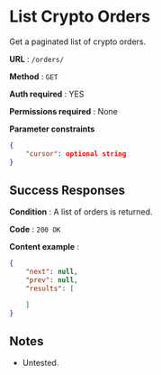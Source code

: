 # List Crypto Orders

Get a paginated list of crypto orders.

**URL** : `/orders/`

**Method** : `GET`

**Auth required** : YES

**Permissions required** : None

**Parameter constraints**

```json
{
    "cursor": optional string
}
```


## Success Responses

**Condition** : A list of orders is returned.

**Code** : `200 OK`

**Content example** :

```json
{
    "next": null,
    "prev": null,
    "results": [

    ]
}
```

## Notes

* Untested.